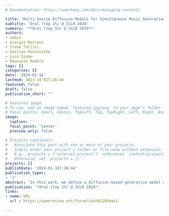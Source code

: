 ```yaml
---
# Documentation: https://wowchemy.com/docs/managing-content/

title: 'Multi-Source Diffusion Models for Simultaneous Music Generation and Separation'
subtitle: 'Oral (top 1%) @ ICLR 2024'
summary: '**Oral (top 1%) @ ICLR 2024**'
authors:
- admin
- Giorgio Mariani
- Irene Tallini
- Emilian Postolache
- Luca Cosmo
- Emanuele Rodolà
tags: []
categories: []
date: '2024-01-16'
lastmod: 2023-10-02T:26:44
featured: false
draft: false
publication_short: ""

# Featured image
# To use, add an image named `featured.jpg/png` to your page's folder.
# Focal points: Smart, Center, TopLeft, Top, TopRight, Left, Right, BottomLeft, Bottom, BottomRight.
image:
  caption: ''
  focal_point: 'Center'
  preview_only: false

# Projects (optional).
#   Associate this post with one or more of your projects.
#   Simply enter your project's folder or file name without extension.
#   E.g. `projects = ["internal-project"]` references `content/project/deep-learning/index.md`.
#   Otherwise, set `projects = []`.
projects: []
publishDate: '2024-01-16T:26:44'
publication_types:
- '1'
abstract: 'In this work, we define a diffusion-based generative model capable of both music generation and source separation by learning the score of the joint probability density of sources sharing a context. Alongside the classic total inference tasks (i.e., generating a mixture, separating the sources), we also introduce and experiment on the partial generation task of source imputation, where we generate a subset of the sources given the others (e.g., play a piano track that goes well with the drums). Additionally, we introduce a novel inference method for the separation task based on Dirac likelihood functions. We train our model on Slakh2100, a standard dataset for musical source separation, provide qualitative results in the generation settings, and showcase competitive quantitative results in the source separation setting. Our method is the first example of a single model that can handle both generation and separation tasks, thus representing a step toward general audio models.'
publication: '*Oral (top 1%) @ ICLR 2024*'
links:
- name: URL
  url : https://openreview.net/forum?id=h922Qhkmx1
  
---
```

